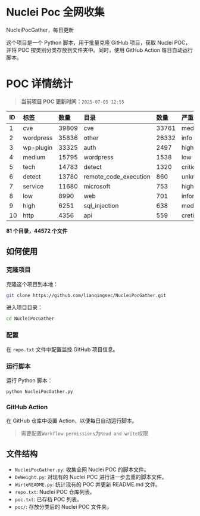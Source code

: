 # Nuclei Poc 全网收集
NucleiPocGather，每日更新

这个项目是一个 Python 脚本，用于批量克隆 GitHub 项目，获取 Nuclei POC，并将 POC 按类别分类存放到文件夹中。同时，使用 GitHub Action 每日自动运行脚本。
# POC 详情统计

> **当前项目 POC 更新时间：**`2025-07-05 12:55`

| ID | 标签      | 数量 | 目录       | 数量 | 严重性   | 数量 |
|:---| :-------- | :--- | :--------- | :--- | :------- | :--- |
| 1 | cve | 39809 | cve | 33761 | medium | 21727 |
| 2 | wordpress | 35836 | other | 26332 | info | 20388 |
| 3 | wp-plugin | 33325 | auth | 2497 | high | 13285 |
| 4 | medium | 15795 | wordpress | 1538 | low | 10168 |
| 5 | tech | 14783 | detect | 1320 | critical | 7271 |
| 6 | detect | 13780 | remote_code_execution | 860 | unknown | 90 |
| 7 | service | 11680 | microsoft | 753 | hight | 16 |
| 8 | low | 8990 | web | 701 | informative | 10 |
| 9 | high | 6251 | sql_injection | 638 | meduim | 7 |
| 10 | http | 4356 | api | 559 | cretical | 2 |

**81 个目录，44572 个文件**
## 如何使用

### 克隆项目

克隆这个项目到本地：

```bash
git clone https://github.com/lianqingsec/NucleiPocGather.git
```

进入项目目录：

```bash
cd NucleiPocGather
```

### 配置

在 `repo.txt` 文件中配置监控 GitHub 项目信息。

### 运行脚本

运行 Python 脚本：

```bash
python NucleiPocGather.py
```

### GitHub Action

在 GitHub 仓库中设置 Action，以便每日自动运行脚本。

> 需要配置`Workflow permissions`为`Read and write`权限

## 文件结构

- `NucleiPocGather.py`: 收集全网 Nuclei POC 的脚本文件。
- `DeWeight.py`: 对现有的 Nuclei POC 进行进一步去重的脚本文件。
- `WirteREADME.py`: 统计现有的 POC 并更新 README.md 文件。
- `repo.txt`: Nuclei POC 仓库列表。
- `poc.txt`: 已存档 POC 列表。
- `poc/`: 存放分类后的 Nuclei POC 文件夹。

